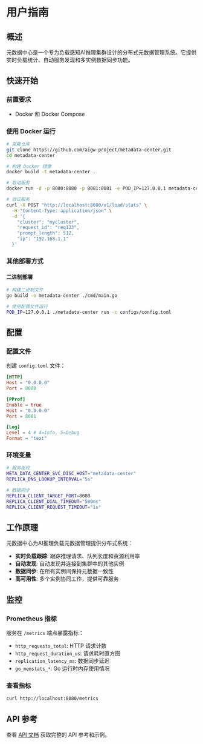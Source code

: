 # 用户指南

## 概述

元数据中心是一个专为负载感知AI推理集群设计的分布式元数据管理系统。它提供实时负载统计、自动服务发现和多实例数据同步功能。

## 快速开始

### 前置要求

- Docker 和 Docker Compose

### 使用 Docker 运行

```bash
# 克隆仓库
git clone https://github.com/aigw-project/metadata-center.git
cd metadata-center

# 构建 Docker 镜像
docker build -t metadata-center .

# 启动服务
docker run -d -p 8080:8080 -p 8081:8081 -e POD_IP=127.0.0.1 metadata-center

# 验证服务
curl -X POST "http://localhost:8080/v1/load/stats" \
  -H "Content-Type: application/json" \
  -d '{
    "cluster": "mycluster",
    "request_id": "req123",
    "prompt_length": 512,
    "ip": "192.168.1.1"
  }'
```

### 其他部署方式

#### 二进制部署

```bash
# 构建二进制文件
go build -o metadata-center ./cmd/main.go

# 使用配置文件运行
POD_IP=127.0.0.1 ./metadata-center run -c configs/config.toml
```

## 配置

### 配置文件

创建 `config.toml` 文件：

```toml
[HTTP]
Host = "0.0.0.0"
Port = 8080

[PProf]
Enable = true
Host = "0.0.0.0"
Port = 8081

[Log]
Level = 4 # 4=Info, 5=Debug
Format = "text"
```

### 环境变量

```bash
# 服务发现
META_DATA_CENTER_SVC_DISC_HOST="metadata-center"
REPLICA_DNS_LOOKUP_INTERVAL="5s"

# 数据同步
REPLICA_CLIENT_TARGET_PORT=8080
REPLICA_CLIENT_DIAL_TIMEOUT="500ms"
REPLICA_CLIENT_REQUEST_TIMEOUT="1s"
```

## 工作原理

元数据中心为AI推理负载元数据管理提供分布式系统：

- **实时负载跟踪**: 跟踪推理请求、队列长度和资源利用率
- **自动发现**: 自动发现并连接到集群中的其他实例
- **数据同步**: 在所有实例间保持元数据一致性
- **高可用性**: 多个实例协同工作，提供可靠服务

## 监控

### Prometheus 指标

服务在 `/metrics` 端点暴露指标：

- `http_requests_total`: HTTP 请求计数
- `http_request_duration_us`: 请求耗时直方图
- `replication_latency_ms`: 数据同步延迟
- `go_memstats_*`: Go 运行时内存使用情况

### 查看指标

```bash
curl http://localhost:8080/metrics
```

## API 参考

查看 [API 文档](../api.md) 获取完整的 API 参考和示例。